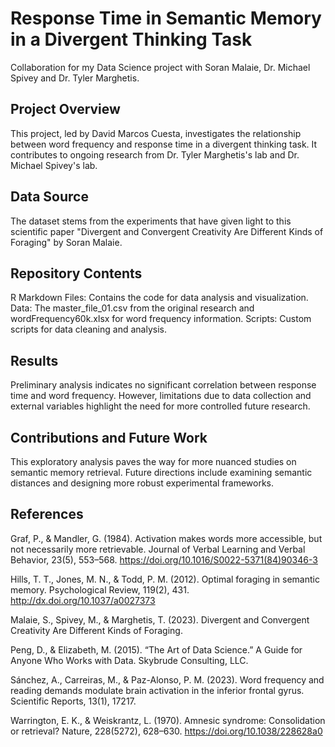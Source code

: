 # Response Time in Semantic Memory in a Divergent Thinking Task
Collaboration for my Data Science project with Soran Malaie, Dr. Michael Spivey and Dr. Tyler Marghetis. 

## Project Overview
This project, led by David Marcos Cuesta, investigates the relationship between word frequency and response time in a divergent thinking task. It contributes to ongoing research from Dr. Tyler Marghetis's lab and Dr. Michael Spivey's lab.

## Data Source
The dataset stems from the experiments that have given light to this scientific paper "Divergent and Convergent Creativity Are Different Kinds of Foraging" by Soran Malaie.

## Repository Contents
R Markdown Files: Contains the code for data analysis and visualization.
Data: The master_file_01.csv from the original research and wordFrequency60k.xlsx for word frequency information.
Scripts: Custom scripts for data cleaning and analysis.

## Results
Preliminary analysis indicates no significant correlation between response time and word frequency. However, limitations due to data collection and external variables highlight the need for more controlled future research.

## Contributions and Future Work
This exploratory analysis paves the way for more nuanced studies on semantic memory retrieval. Future directions include examining semantic distances and designing more robust experimental frameworks.

## References

Graf, P., & Mandler, G. (1984). Activation makes words more accessible, but not necessarily more retrievable. Journal of Verbal Learning and Verbal Behavior, 23(5), 553–568. https://doi.org/10.1016/S0022-5371(84)90346-3

Hills, T. T., Jones, M. N., & Todd, P. M. (2012). Optimal foraging in semantic memory. Psychological Review, 119(2), 431. http://dx.doi.org/10.1037/a0027373

Malaie, S., Spivey, M., & Marghetis, T. (2023). Divergent and Convergent Creativity Are Different Kinds of Foraging.

Peng, D., & Elizabeth, M. (2015). “The Art of Data Science.” A Guide for Anyone Who Works with Data. Skybrude Consulting, LLC. 

Sánchez, A., Carreiras, M., & Paz-Alonso, P. M. (2023). Word frequency and reading demands modulate brain activation in the inferior frontal gyrus. Scientific Reports, 13(1), 17217.

Warrington, E. K., & Weiskrantz, L. (1970). Amnesic syndrome: Consolidation or retrieval? Nature, 228(5272), 628–630. https://doi.org/10.1038/228628a0
